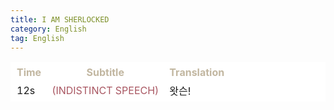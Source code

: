 ```yaml
---
title: I AM SHERLOCKED 
category: English
tag: English
---
```


<html>
  <head>
    <style type="text/css">
      table, td {
         border:1px solid #FFFFFF;
         background-color: #FFFFFF;
       }
      th {
         border:1px solid #FFFFFF;
         background-color: #FFFFFF;
      }
      thead tr {
         background-color: #FFFFFF;
         color: #C2B7A1;
      }
    </style>
   </head>
   <body>
     <table>
       <thead>
       <tr><th>Time</th><th>Subtitle</th><th>Translation</th></tr>
       </thead>
       <tbody>
       <tr><td>12s</td><td><span style="color:#A95762">(INDISTINCT SPEECH)</span></td><td>왓슨!</td></tr>
       </tbody>
     </table>
 </body>
</html>
